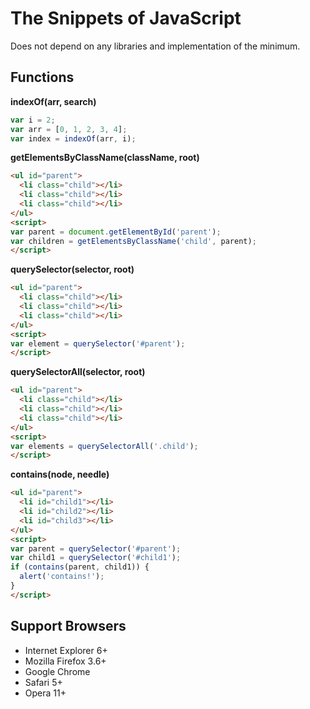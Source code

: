 The Snippets of JavaScript
==========================

Does not depend on any libraries and implementation of the minimum.

Functions
---------

**indexOf(arr, search)**

```javascript
var i = 2;
var arr = [0, 1, 2, 3, 4];
var index = indexOf(arr, i);
```

**getElementsByClassName(className, root)**

```html
<ul id="parent">
  <li class="child"></li>
  <li class="child"></li>
  <li class="child"></li>
</ul>
<script>
var parent = document.getElementById('parent');
var children = getElementsByClassName('child', parent);
</script>
```

**querySelector(selector, root)**

```html
<ul id="parent">
  <li class="child"></li>
  <li class="child"></li>
  <li class="child"></li>
</ul>
<script>
var element = querySelector('#parent');
</script>
```

**querySelectorAll(selector, root)**

```html
<ul id="parent">
  <li class="child"></li>
  <li class="child"></li>
  <li class="child"></li>
</ul>
<script>
var elements = querySelectorAll('.child');
</script>
```

**contains(node, needle)**

```html
<ul id="parent">
  <li id="child1"></li>
  <li id="child2"></li>
  <li id="child3"></li>
</ul>
<script>
var parent = querySelector('#parent');
var child1 = querySelector('#child1');
if (contains(parent, child1)) {
  alert('contains!');
}
</script>
```

Support Browsers
----------------

* Internet Explorer 6+
* Mozilla Firefox 3.6+
* Google Chrome
* Safari 5+
* Opera 11+
